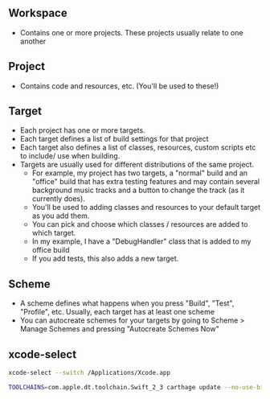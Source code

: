 ## Workspace
- Contains one or more projects. These projects usually relate to one another
## Project
- Contains code and resources, etc. (You'll be used to these!)
## Target
- Each project has one or more targets.
- Each target defines a list of build settings for that project
- Each target also defines a list of classes, resources, custom scripts etc to include/ use when building.
- Targets are usually used for different distributions of the same project.
  - For example, my project has two targets, a "normal" build and an "office" build that has extra testing features and may contain several background music tracks and a button to change the track (as it currently does).
  - You'll be used to adding classes and resources to your default target as you add them.
  - You can pick and choose which classes / resources are added to which target.
  - In my example, I have a "DebugHandler" class that is added to my office build
  - If you add tests, this also adds a new target.
## Scheme
- A scheme defines what happens when you press "Build", "Test", "Profile", etc.
Usually, each target has at least one scheme
- You can autocreate schemes for your targets by going to Scheme > Manage Schemes and pressing "Autocreate Schemes Now"

## xcode-select

```sh
xcode-select --switch /Applications/Xcode.app
```

```sh
TOOLCHAINS=com.apple.dt.toolchain.Swift_2_3 carthage update --no-use-binaries --platform ios
```
